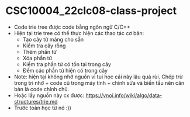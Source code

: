 # CSC10004_22clc08-class-project
- Code trie tree được code bằng ngôn ngữ C/C++
- Hiện tại trie tree có thể thực hiện các thao tác cơ bản: 
  + Tạo cây từ mảng cho sẵn
  + Kiểm tra cây rỗng
  + Thêm phần tử
  + Xóa phần tử
  + Kiểm tra phần tử có tồn tại trong cây
  + Đếm các phần tử hiện có trong cây
- Note: hiện tại không nhớ nguồn vì tui học cái này lâu quá rùi. Chép trừ trong trí nhớ + code cũ trong máy tính + chỉnh sửa và biến tấu nên căn bản là code chính chủ.
- Hoặc lấy nguồn này cx được: https://vnoi.info/wiki/algo/data-structures/trie.md
- Trước toàn học từ nó :))
